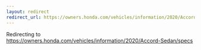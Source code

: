 ```yaml
---
layout: redirect
redirect_url: https://owners.honda.com/vehicles/information/2020/Accord-Sedan/specs
---
```


Redirecting to https://owners.honda.com/vehicles/information/2020/Accord-Sedan/specs

